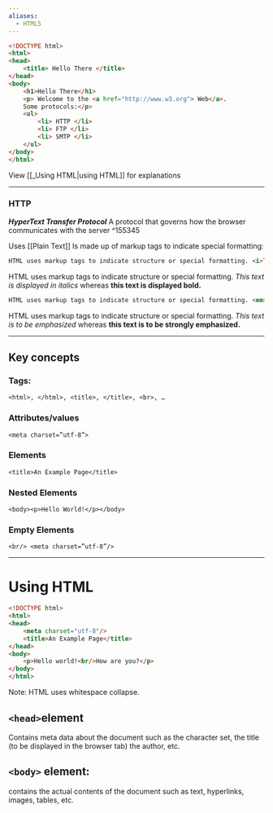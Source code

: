 ```yaml
---
aliases:
  - HTML5
---
```

```html
<!DOCTYPE html>
<html>
<head>
	<title> Hello There </title>
</head>
<body>
	<h1>Hello There</h1>
	<p> Welcome to the <a href="http://www.w3.org"> Web</a>.
	Some protocols:</p>
	<ul>
		<li> HTTP </li>
		<li> FTP </li>
		<li> SMTP </li>
	</ul> 
</body>
</html>
```

View [[_Using HTML|using HTML]] for explanations

---
### HTTP
***HyperText Transfer Protocol***
A protocol that governs how the browser communicates with the server ^155345

Uses [[Plain Text]]
Is made up of markup tags to indicate special formatting:

```html
HTML uses markup tags to indicate structure or special formatting. <i>This text is displayed in italics</i> whereas <b>this text is displayed bold.</b>
```
HTML uses markup tags to indicate structure or special formatting. <i>This text is displayed in italics</i> whereas <b>this text is displayed bold.</b>

```html
HTML uses markup tags to indicate structure or special formatting. <em>This text is to be emphasized</em> whereas <strong>this text is to be strongly emphasized.</strong>
```
HTML uses markup tags to indicate structure or special formatting. <em>This text is to be emphasized</em> whereas <strong>this text is to be strongly emphasized.</strong>

---
## Key concepts
### Tags:
`<html>, </html>, <title>, </title>, <br>, …`
### Attributes/values
`<meta charset=”utf-8”>`
### Elements
`<title>An Example Page</title>`
### Nested Elements
`<body><p>Hello World!</p></body>`
### Empty Elements
`<br/> <meta charset=”utf-8”/>`

---
# Using HTML
```html
<!DOCTYPE html>
<html>
<head>
	<meta charset="utf-8"/>
	<title>An Example Page</title>
</head>
<body>
	<p>Hello world!<br/>How are you?</p>
</body>
</html>
```

Note: HTML uses whitespace collapse.
## `<head>`element
Contains meta data about the document such as the character set, the title (to be displayed in the browser tab) the author, etc.
## `<body>` element:
contains the actual contents of the document such as text, hyperlinks, images, tables, etc.